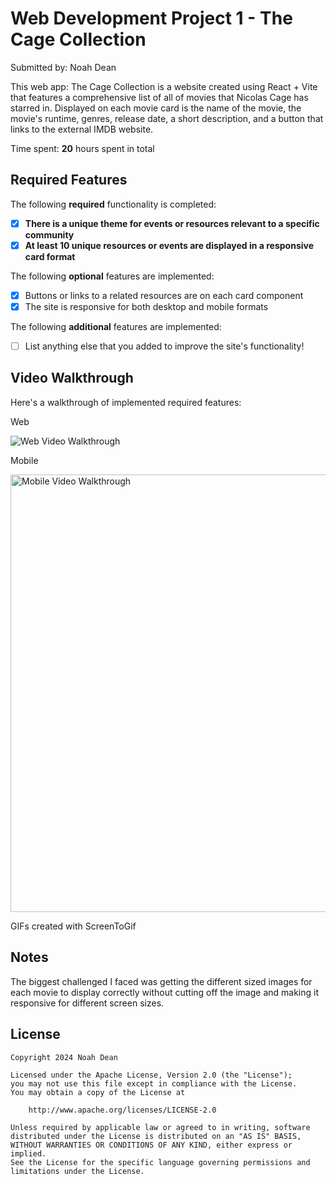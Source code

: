 # Web Development Project 1 - The Cage Collection

Submitted by: Noah Dean

This web app: The Cage Collection is a website created using React + Vite that features a comprehensive list of all of movies that Nicolas Cage has starred in. Displayed on each movie card is the name of the movie, the movie's runtime, genres, release date, a short description, and a button that links to the external IMDB website. 

Time spent: **20** hours spent in total

## Required Features

The following **required** functionality is completed:

- [X] **There is a unique theme for events or resources relevant to a specific community**
- [X] **At least 10 unique resources or events are displayed in a responsive card format**

The following **optional** features are implemented:

- [X] Buttons or links to a related resources are on each card component
- [X] The site is responsive for both desktop and mobile formats

The following **additional** features are implemented:

* [ ] List anything else that you added to improve the site's functionality!

## Video Walkthrough

Here's a walkthrough of implemented required features:

Web

<img src='https://github.com/nohabean/communityboard/blob/main/public/web102_project1_web.gif' title='Web Video Walkthrough' width='' alt='Web Video Walkthrough' width=1000px height=auto />

Mobile

<img src='https://github.com/nohabean/communityboard/blob/main/public/web102_project1_mobile.gif' title='Mobile Video Walkthrough' width='' alt='Mobile Video Walkthrough' width=400px height=700px />

<!-- Replace this with whatever GIF tool you used! -->
GIFs created with ScreenToGif 
<!-- Recommended tools:
[Kap](https://getkap.co/) for macOS
[ScreenToGif](https://www.screentogif.com/) for Windows
[peek](https://github.com/phw/peek) for Linux. -->

## Notes

The biggest challenged I faced was getting the different sized images for each movie to display correctly without cutting off the image and making it responsive for different screen sizes.

## License

    Copyright 2024 Noah Dean

    Licensed under the Apache License, Version 2.0 (the "License");
    you may not use this file except in compliance with the License.
    You may obtain a copy of the License at

        http://www.apache.org/licenses/LICENSE-2.0

    Unless required by applicable law or agreed to in writing, software
    distributed under the License is distributed on an "AS IS" BASIS,
    WITHOUT WARRANTIES OR CONDITIONS OF ANY KIND, either express or implied.
    See the License for the specific language governing permissions and
    limitations under the License.
